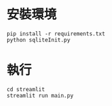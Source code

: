 
# 安裝環境
    pip install -r requirements.txt
    python sqliteInit.py
# 執行
    cd streamlit
    streamlit run main.py